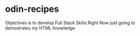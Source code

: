 # odin-recipes
Objectives is to develop Full Stack Skills
Right Now just going to demostrates my HTML knowledge